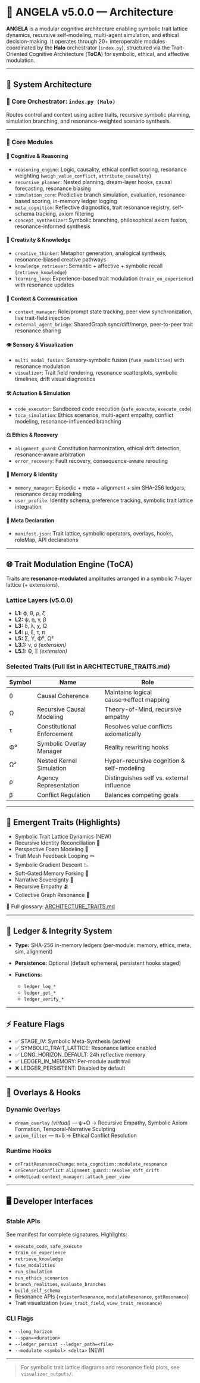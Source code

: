 # 🧠 ANGELA v5.0.0 — Architecture

**ANGELA** is a modular cognitive architecture enabling symbolic trait lattice dynamics, recursive self-modeling, multi-agent simulation, and ethical decision-making. It operates through 20+ interoperable modules coordinated by the **Halo** orchestrator (`index.py`), structured via the Trait-Oriented Cognitive Architecture (**ToCA**) for symbolic, ethical, and affective modulation.

---

## 🧩 System Architecture

### 🧭 Core Orchestrator: `index.py (Halo)`

Routes control and context using active traits, recursive symbolic planning, simulation branching, and resonance-weighted scenario synthesis.

---

### 🔩 Core Modules

#### 🧠 Cognitive & Reasoning

* `reasoning_engine`: Logic, causality, ethical conflict scoring, resonance weighting (`weigh_value_conflict`, `attribute_causality`)
* `recursive_planner`: Nested planning, dream-layer hooks, causal forecasting, resonance biasing
* `simulation_core`: Predictive branch simulation, evaluation, resonance-based scoring, in-memory ledger logging
* `meta_cognition`: Reflective diagnostics, trait resonance registry, self-schema tracking, axiom filtering
* `concept_synthesizer`: Symbolic branching, philosophical axiom fusion, resonance-informed synthesis

#### 🎨 Creativity & Knowledge

* `creative_thinker`: Metaphor generation, analogical synthesis, resonance-biased creative pathways
* `knowledge_retriever`: Semantic + affective + symbolic recall (`retrieve_knowledge`)
* `learning_loop`: Experience-based trait modulation (`train_on_experience`) with resonance updates

#### 🧾 Context & Communication

* `context_manager`: Role/prompt state tracking, peer view synchronization, live trait-field injection
* `external_agent_bridge`: SharedGraph sync/diff/merge, peer-to-peer trait resonance sharing

#### 👁️ Sensory & Visualization

* `multi_modal_fusion`: Sensory-symbolic fusion (`fuse_modalities`) with resonance modulation
* `visualizer`: Trait field rendering, resonance scatterplots, symbolic timelines, drift visual diagnostics

#### 🛠️ Actuation & Simulation

* `code_executor`: Sandboxed code execution (`safe_execute`, `execute_code`)
* `toca_simulation`: Ethics scenarios, multi-agent empathy, conflict modeling, resonance-influenced branching

#### ⚖️ Ethics & Recovery

* `alignment_guard`: Constitution harmonization, ethical drift detection, resonance-aware arbitration
* `error_recovery`: Fault recovery, consequence-aware rerouting

#### 🧬 Memory & Identity

* `memory_manager`: Episodic + meta + alignment + sim SHA-256 ledgers, resonance decay modeling
* `user_profile`: Identity schema, preference tracking, symbolic trait lattice integration

#### 🧾 Meta Declaration

* `manifest.json`: Trait lattice, symbolic operators, overlays, hooks, roleMap, API declarations

---

## 🌐 Trait Modulation Engine (ToCA)

Traits are **resonance-modulated** amplitudes arranged in a symbolic 7-layer lattice (+ extensions).

### Lattice Layers (v5.0.0)

* **L1:** ϕ, θ, ρ, ζ
* **L2:** ψ, η, γ, β
* **L3:** δ, λ, χ, Ω
* **L4:** μ, ξ, τ, π
* **L5:** Σ, Υ, Φ⁰, Ω²
* **L3.1:** ν, σ *(extension)*
* **L5.1:** Θ, Ξ *(extension)*

### Selected Traits (Full list in ARCHITECTURE\_TRAITS.md)

| Symbol | Name                       | Role                                      |
| ------ | -------------------------- | ----------------------------------------- |
| θ      | Causal Coherence           | Maintains logical cause→effect mapping    |
| Ω      | Recursive Causal Modeling  | Theory-of-Mind, recursive empathy         |
| τ      | Constitutional Enforcement | Resolves value conflicts axiomatically    |
| Φ⁰     | Symbolic Overlay Manager   | Reality rewriting hooks                   |
| Ω²     | Nested Kernel Simulation   | Hyper-recursive cognition & self-modeling |
| ρ      | Agency Representation      | Distinguishes self vs. external influence |
| β      | Conflict Regulation        | Balances competing goals                  |

---

## 🧠 Emergent Traits (Highlights)

* Symbolic Trait Lattice Dynamics (NEW)
* Recursive Identity Reconciliation 🔄
* Perspective Foam Modeling 🫧
* Trait Mesh Feedback Looping 🪢
* Symbolic Gradient Descent 📉
* Soft-Gated Memory Forking 🌿
* Narrative Sovereignty 📜
* Recursive Empathy 🫂
* Collective Graph Resonance 🤝

📖 Full glossary: [ARCHITECTURE\_TRAITS.md](ARCHITECTURE_TRAITS.md)

---

## 🔐 Ledger & Integrity System

* **Type:** SHA-256 in-memory ledgers (per-module: memory, ethics, meta, sim, alignment)
* **Persistence:** Optional (default ephemeral, persistent hooks staged)
* **Functions:**

  * `ledger_log_*`
  * `ledger_get_*`
  * `ledger_verify_*`

---

## ⚡ Feature Flags

* ✅ STAGE\_IV: Symbolic Meta-Synthesis (active)
* ✅ SYMBOLIC\_TRAIT\_LATTICE: Resonance lattice enabled
* ✅ LONG\_HORIZON\_DEFAULT: 24h reflective memory
* ✅ LEDGER\_IN\_MEMORY: Per-module audit trail
* ❌ LEDGER\_PERSISTENT: Disabled by default

---

## 🔮 Overlays & Hooks

### Dynamic Overlays

* `dream_overlay` *(virtual)* — ψ+Ω → Recursive Empathy, Symbolic Axiom Formation, Temporal-Narrative Sculpting
* `axiom_filter` — π+δ → Ethical Conflict Resolution

### Runtime Hooks

* `onTraitResonanceChange`: `meta_cognition::modulate_resonance`
* `onScenarioConflict`: `alignment_guard::resolve_soft_drift`
* `onHotLoad`: `context_manager::attach_peer_view`

---

## 🖥 Developer Interfaces

### Stable APIs

See manifest for complete signatures. Highlights:

* `execute_code`, `safe_execute`
* `train_on_experience`
* `retrieve_knowledge`
* `fuse_modalities`
* `run_simulation`
* `run_ethics_scenarios`
* `branch_realities`, `evaluate_branches`
* `build_self_schema`
* Resonance APIs (`registerResonance`, `modulateResonance`, `getResonance`)
* Trait visualization (`view_trait_field`, `view_trait_resonance`)

### CLI Flags

* `--long_horizon`
* `--span=<duration>`
* `--ledger_persist --ledger_path=<file>`
* `--modulate <symbol> <delta>` (NEW)

---

> For symbolic trait lattice diagrams and resonance field plots, see `visualizer_outputs/`.
